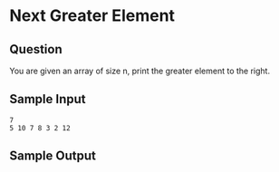 # Next Greater Element

## Question

You are given an array of size n, print the greater element to the right.

## Sample Input
```
7
5 10 7 8 3 2 12
```

## Sample Output